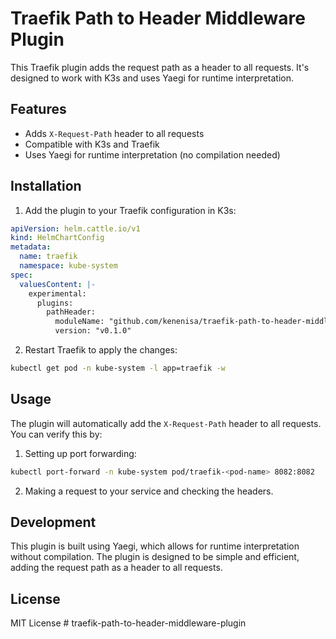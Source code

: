 # Traefik Path to Header Middleware Plugin

This Traefik plugin adds the request path as a header to all requests. It's designed to work with K3s and uses Yaegi for runtime interpretation.

## Features

- Adds `X-Request-Path` header to all requests
- Compatible with K3s and Traefik
- Uses Yaegi for runtime interpretation (no compilation needed)

## Installation

1. Add the plugin to your Traefik configuration in K3s:

```yaml
apiVersion: helm.cattle.io/v1
kind: HelmChartConfig
metadata:
  name: traefik
  namespace: kube-system
spec:
  valuesContent: |-
    experimental:
      plugins:
        pathHeader:
          moduleName: "github.com/kenenisa/traefik-path-to-header-middleware-plugin"
          version: "v0.1.0"
```

2. Restart Traefik to apply the changes:
```bash
kubectl get pod -n kube-system -l app=traefik -w
```

## Usage

The plugin will automatically add the `X-Request-Path` header to all requests. You can verify this by:

1. Setting up port forwarding:
```bash
kubectl port-forward -n kube-system pod/traefik-<pod-name> 8082:8082
```

2. Making a request to your service and checking the headers.

## Development

This plugin is built using Yaegi, which allows for runtime interpretation without compilation. The plugin is designed to be simple and efficient, adding the request path as a header to all requests.

## License

MIT License # traefik-path-to-header-middleware-plugin
